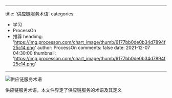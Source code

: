 
---
title: '供应链服务术语'
categories: 
 - 学习
 - ProcessOn
 - 推荐
headimg: 'https://img.processon.com/chart_image/thumb/6177bb0de0b34d7894f25c14.png'
author: ProcessOn
comments: false
date: 2021-12-07 04:30:00
thumbnail: 'https://img.processon.com/chart_image/thumb/6177bb0de0b34d7894f25c14.png'
---

<div>   
<img class="thumb" alt="供应链服务术语" src="https://img.processon.com/chart_image/thumb/6177bb0de0b34d7894f25c14.png" referrerpolicy="no-referrer">
<p>供应链服务术语，本文件界定了供应链服务的术语及其定义</p>  
</div>
            